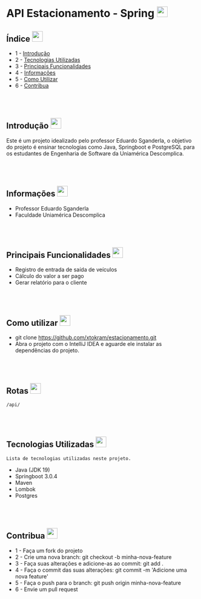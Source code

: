 

# API Estacionamento - Spring <img src="https://cdn-icons-png.flaticon.com/128/5968/5968282.png" height=28>


## Índice <img src="https://cdn-icons-png.flaticon.com/128/839/839860.png" height=28>
* 1 - [Introdução](#introducao)  
* 2 - [Tecnologias Utilizadas](#tecnologias)
* 3 - [Principais Funcionalidades](#funcionalidades)
* 4 - [Informações](#informacoes) 
* 5 - [Como Utilizar](#utilizar)
* 6 - [Contribua](#contribua)


<br></br>

<a name="introducao"></a> 
## Introdução  <img src="https://cdn-icons-png.flaticon.com/128/4129/4129437.png" height=28>
Este é um projeto idealizado pelo professor Eduardo Sganderla, o objetivo do projeto é ensinar tecnologias como Java, Springboot e PostgreSQL para os estudantes de Engenharia de Software da Uniamérica Descomplica.

<br></br>
<a name="informacoes"></a>    
## Informações <img src="https://cdn-icons-png.flaticon.com/128/471/471662.png" height=28>
* Professor Eduardo Sganderla  
* Faculdade Uniamérica Descomplica  


<br></br>

## Principais Funcionalidades  <a name="funcionalidades"></a>  <img src="https://cdn-icons-png.flaticon.com/128/2989/2989113.png" height=28>
* Registro de entrada de saída de veículos
* Cálculo do valor a ser pago
* Gerar relatório para o cliente



<br></br>
<a name="utilizar"></a>
## Como utilizar   <img src="https://cdn-icons-png.flaticon.com/128/3240/3240831.png" height=28>
* git clone https://github.com/xtokram/estacionamento.git
* Abra o projeto com o IntelliJ IDEA e aguarde ele instalar as dependências do projeto.   

<br></br>
 ## Rotas <img src="https://cdn-icons-png.flaticon.com/128/1674/1674969.png" height=28>
    /api/
    



<br></br>
<a name="tecnologias"></a>  
## Tecnologias Utilizadas  <img src="https://cdn-icons-png.flaticon.com/128/1087/1087927.png" height=28>
    Lista de tecnologias utilizadas neste projeto.   
* Java (JDK 19)
* Springboot 3.0.4
* Maven
* Lombok
* Postgres  

<br></br>

<a name="contribua"> </a>   
## Contribua  <img src="https://cdn-icons-png.flaticon.com/128/2562/2562464.png" height=28>
* 1 - Faça um fork do projeto
* 2 - Crie uma nova branch: git checkout -b minha-nova-feature
* 3 - Faça suas alterações e adicione-as ao commit: git add .
* 4 - Faça o commit das suas alterações: git commit -m 'Adicione uma nova feature'
* 5 - Faça o push para o branch: git push origin minha-nova-feature
* 6 - Envie um pull request



